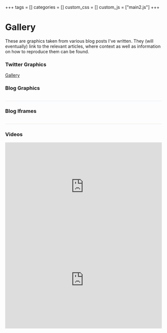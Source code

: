 +++
tags = []
categories = []
custom_css = []
custom_js = ["main2.js"]
+++

# Gallery #

These are graphics taken from various blog posts I've written. 
They (will eventually) link to the relevant articles, where context as well as information on how to reproduce them can be found.

### Twitter Graphics ###

<a class="twitter-grid" data-limit="20" data-dnt="true" href="https://twitter.com/ferguswtaylor/timelines/999655703722815488?ref_src=twsrc%5Etfw">Gallery</a> <script async src="https://platform.twitter.com/widgets.js" charset="utf-8"></script>

### Blog Graphics ###

<div class="row" id="two">
<div class="column" id="twoeven"></div>
<div class="column" id="twoodd"></div>
</div>
<script src='https://d3js.org/d3.v4.min.js'></script>
<script src='../portfolio.js'></script>
<link rel="stylesheet" href="../portfolio.css" />

<p style="border-bottom:1px solid #e1e8ed;"></p>

### Blog Iframes ###

<div class="row" id="three">
<div class="column" id="threeeven"></div>
<div class="column" id="threeodd"></div>
</div>
<script src='../portfolio2.js'></script>

<p style="border-bottom:1px solid #e1e8ed;"></p>

### Videos ###

<div style="padding:56.25% 0 0 0;position:relative;"><iframe src="https://player.vimeo.com/video/231293393?loop=1&byline=0&portrait=0" style="position:absolute;top:0;left:0;width:100%;height:100%;" frameborder="0" webkitallowfullscreen mozallowfullscreen allowfullscreen></iframe></div><script src="https://player.vimeo.com/api/player.js"></script>

<div style="padding:62.5% 0 0 0;position:relative;"><iframe src="https://player.vimeo.com/video/276458805?loop=1&byline=0&portrait=0" style="position:absolute;top:0;left:0;width:100%;height:100%;" frameborder="0" webkitallowfullscreen mozallowfullscreen allowfullscreen></iframe></div><script src="https://player.vimeo.com/api/player.js"></script>
